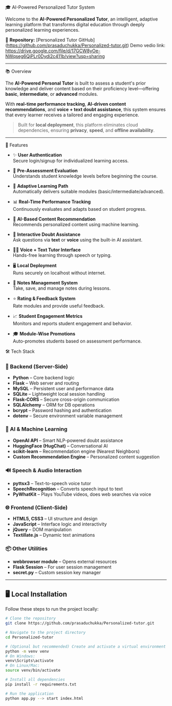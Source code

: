 🎓 AI-Powered Personalized Tutor System

Welcome to the **AI-Powered Personalized Tutor**, an intelligent, adaptive learning platform that transforms digital education through deeply personalized learning experiences.

🔗 **Repository:** [Personalized Tutor GitHub] (https://github.com/prasaduchukka/Personalized-tutor.git)
 Demo vedio link: https://drive.google.com/file/d/17GCW8yOe-NWqseg6QjPLr0Dydi2c411b/view?usp=sharing

---
📚 Overview

The **AI-Powered Personal Tutor** is built to assess a student's prior knowledge and deliver content based on their proficiency level—offering **basic**, **intermediate**, or **advanced** modules.  

With **real-time performance tracking**, **AI-driven content recommendations**, and **voice + text doubt assistance**, this system ensures that every learner receives a tailored and engaging experience.

> Built for **local deployment**, this platform eliminates cloud dependencies, ensuring **privacy**, **speed**, and **offline availability**.

---

🚀 Features

- ✨ **User Authentication**  
  Secure login/signup for individualized learning access.

- 📘 **Pre-Assessment Evaluation**  
  Understands student knowledge levels before beginning the course.

- 🎯 **Adaptive Learning Path**  
  Automatically delivers suitable modules (basic/intermediate/advanced).

- 📊 **Real-Time Performance Tracking**  
  Continuously evaluates and adapts based on student progress.

- 🤖 **AI-Based Content Recommendation**  
  Recommends personalized content using machine learning.

- 🧠 **Interactive Doubt Assistance**  
  Ask questions via **text** or **voice** using the built-in AI assistant.

- 🧑‍🏫 **Voice + Text Tutor Interface**  
  Hands-free learning through speech or typing.

- 🖥️ **Local Deployment**  
  Runs securely on localhost without internet.

- 📝 **Notes Management System**  
  Take, save, and manage notes during lessons.

- ⭐ **Rating & Feedback System**  
  Rate modules and provide useful feedback.

- 📈 **Student Engagement Metrics**  
  Monitors and reports student engagement and behavior.

- 🎓 **Module-Wise Promotions**  
  Auto-promotes students based on assessment performance.



🛠️ Tech Stack

### 🧠 Backend (Server-Side)
- **Python** – Core backend logic
- **Flask** – Web server and routing
- **MySQL** – Persistent user and performance data
- **SQLite** – Lightweight local session handling
- **Flask-CORS** – Secure cross-origin communication
- **SQLAlchemy** – ORM for DB operations
- **bcrypt** – Password hashing and authentication
- **dotenv** – Secure environment variable management

### 🤖 AI & Machine Learning
- **OpenAI API** – Smart NLP-powered doubt assistance
- **HuggingFace (HugChat)** – Conversational AI
- **scikit-learn** – Recommendation engine (Nearest Neighbors)
- **Custom Recommendation Engine** – Personalized content suggestion

### 🔊 Speech & Audio Interaction
- **pyttsx3** – Text-to-speech voice tutor
- **SpeechRecognition** – Converts speech input to text
- **PyWhatKit** – Plays YouTube videos, does web searches via voice

### 🌐 Frontend (Client-Side)
- **HTML5, CSS3** – UI structure and design
- **JavaScript** – Interface logic and interactivity
- **jQuery** – DOM manipulation
- **Textillate.js** – Dynamic text animations

### 📦 Other Utilities
- **webbrowser module** – Opens external resources
- **Flask Session** – For user session management
- **secret.py** – Custom session key manager

---

## 🖥️ Local Installation

Follow these steps to run the project locally:

```bash
# Clone the repository
git clone https://github.com/prasaduchukka/Personalized-tutor.git

# Navigate to the project directory
cd Personalized-tutor

# (Optional but recommended) Create and activate a virtual environment
python -m venv venv
# On Windows:
venv\Scripts\activate
# On Linux/Mac:
source venv/bin/activate

# Install all dependencies
pip install -r requirements.txt

# Run the application
python app.py --> start index.html
